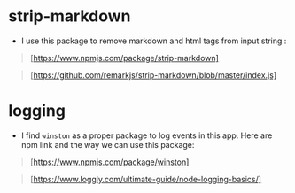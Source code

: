 # strip-markdown
  
- I use this package to remove markdown and html tags from input string :

> [https://www.npmjs.com/package/strip-markdown]

> [https://github.com/remarkjs/strip-markdown/blob/master/index.js]

# logging

- I find `winston` as a proper package to log events in this app. Here are npm link and the way we can use this package:

> [https://www.npmjs.com/package/winston]

>[https://www.loggly.com/ultimate-guide/node-logging-basics/]
